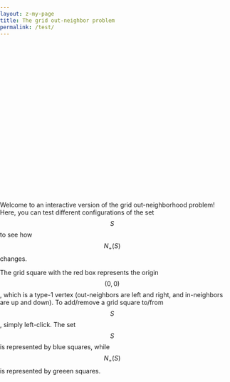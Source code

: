 ```yaml
---
layout: z-my-page
title: The grid out-neighbor problem
permalink: /test/
---
```


<html>
<head>
<br>
<meta charset="UTF-8">
<script language="javascript" type="text/javascript" src="/libraries/p5.js"></script>
<style> body {padding: 0; margin: 0;} </style>
<script language="javascript" type="text/javascript" src="/test-sketch.js"></script>
<script id="MathJax-script" async src="https://cdn.jsdelivr.net/npm/mathjax@3/es5/tex-mml-chtml.js"></script>
</head>
</html>

<br>
<br>
<br>
<br>
<br>
<br>
<br>
<br>
<br>
<br>
<br>
<br>
<br>
<br>
<br>
<br>
<br>
<br>
<br>

Welcome to an interactive version of the grid out-neighborhood problem! Here, you can test different configurations of the set $$S$$ to see how $$N_{+}(S)$$ changes. 

The grid square with the red box represents the origin $$(0,0)$$, which is a type-1 vertex (out-neighbors are left and right, and in-neighbors are up and down). To add/remove a grid square to/from $$S$$, simply left-click. The set $$S$$ is represented by blue squares, while $$N_{+}(S)$$ is represented by greeen squares.